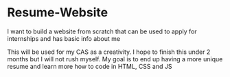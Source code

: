 # Resume-Website
I want to build a website from scratch that can be used to apply for internships and has basic info about me

This will be used for my CAS as a creativity.
I hope to finish this under 2 months but I will not rush myself. 
My goal is to end up having a more unique resume and learn more how to code in HTML, CSS and JS
